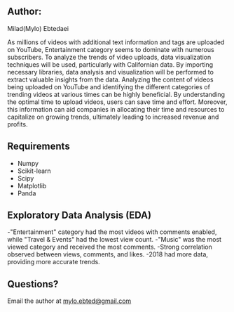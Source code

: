 ## Author: 
Milad(Mylo) Ebtedaei

As millions of videos with additional text information and tags are uploaded on YouTube, Entertainment category seems to dominate with numerous subscribers. To analyze the trends of video uploads, data visualization techniques will be used, particularly with Californian data. By importing necessary libraries, data analysis and visualization will be performed to extract valuable insights from the data.
Analyzing the content of videos being uploaded on YouTube and identifying the different categories of trending videos at various times can be highly beneficial. By understanding the optimal time to upload videos, users can save time and effort. Moreover, this information can aid companies in allocating their time and resources to capitalize on growing trends, ultimately leading to increased revenue and profits.

## Requirements
- Numpy
- Scikit-learn
- Scipy
- Matplotlib
- Panda

## Exploratory Data Analysis (EDA)
-"Entertainment" category had the most videos with comments enabled, while "Travel & Events" had the lowest view count.
-"Music" was the most viewed category and received the most comments.
-Strong correlation observed between views, comments, and likes.
-2018 had more data, providing more accurate trends.

## Questions?
Email the author at mylo.ebted@gmail.com
